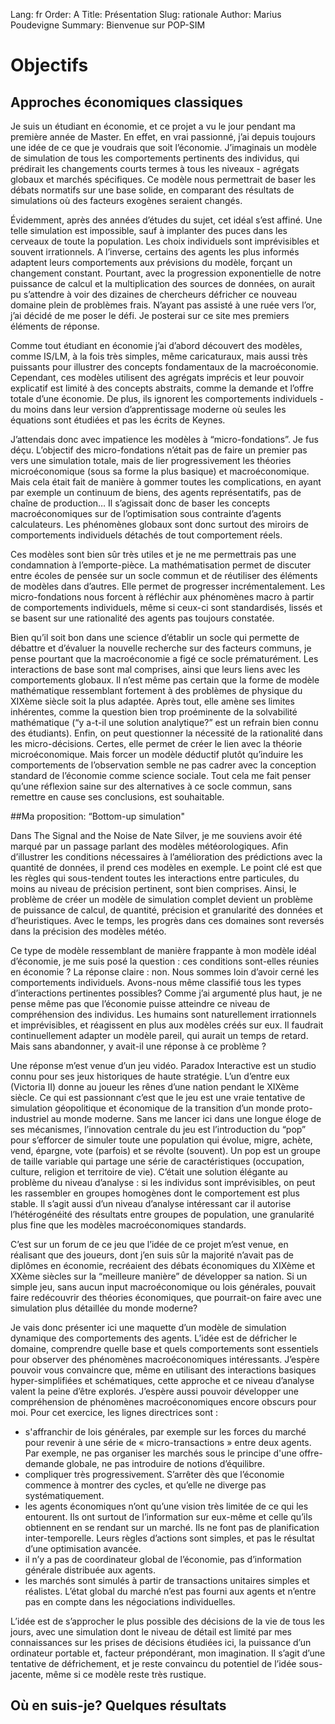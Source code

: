 Lang: fr
Order: A
Title: Présentation
Slug: rationale
Author: Marius Poudevigne
Summary: Bienvenue sur POP-SIM


# Objectifs

## Approches économiques classiques
	
Je suis un étudiant en économie, et ce projet a vu le jour pendant ma première année de Master. En effet, en vrai passionné, j’ai depuis toujours une idée de ce que je voudrais que soit l’économie. J’imaginais un modèle de simulation de tous les comportements pertinents des individus, qui prédirait les changements courts termes à tous les niveaux - agrégats globaux et marchés spécifiques. Ce modèle nous permettrait de baser les débats normatifs sur une base solide, en comparant des résultats de simulations où des facteurs exogènes seraient changés.

Évidemment, après des années d’études du sujet, cet idéal s’est affiné. Une telle simulation est impossible, sauf à implanter des puces dans les cerveaux de toute la population. Les choix individuels sont imprévisibles et souvent irrationnels. A l’inverse, certains des agents les plus informés adaptent leurs comportements aux prévisions du modèle, forçant un changement constant. Pourtant, avec la progression exponentielle de notre puissance de calcul et la multiplication des sources de données, on aurait pu s’attendre à voir des dizaines de chercheurs défricher ce nouveau domaine plein de problèmes frais. N’ayant pas assisté à une ruée vers l’or, j’ai décidé de me poser le défi. Je posterai sur ce site mes premiers éléments de réponse. 

Comme tout étudiant en économie j’ai d’abord découvert des modèles, comme IS/LM, à la fois très simples, même caricaturaux, mais aussi très puissants pour illustrer des concepts fondamentaux de la macroéconomie. Cependant, ces modèles utilisent des agrégats imprécis et leur pouvoir explicatif est limité à des concepts abstraits, comme la demande et l’offre totale d’une économie. De plus, ils ignorent les comportements individuels - du moins dans leur version d’apprentissage moderne où seules les équations sont étudiées et pas les écrits de Keynes.

J’attendais donc avec impatience les modèles à “micro-fondations”. Je fus déçu. L’objectif des micro-fondations n’était pas de faire un premier pas vers une simulation totale, mais de lier progressivement les théories microéconomique (sous sa forme la plus basique) et macroéconomique. Mais cela était fait de manière à gommer toutes les complications, en ayant par exemple un continuum de biens, des agents représentatifs, pas de chaîne de production… Il s’agissait donc de baser les concepts macroéconomiques sur de l’optimisation sous contrainte d’agents calculateurs. Les phénomènes globaux sont donc surtout des miroirs de comportements individuels détachés de tout comportement réels.

Ces modèles sont bien sûr très utiles et je ne me permettrais pas une condamnation à l’emporte-pièce. La mathématisation permet de discuter entre écoles de pensée sur un socle commun et de réutiliser des éléments de modèles dans d’autres. Elle permet de progresser incrémentalement. Les micro-fondations nous forcent à réfléchir aux phénomènes macro à partir de comportements individuels, même si ceux-ci sont standardisés, lissés et se basent sur une rationalité des agents pas toujours constatée.

Bien qu’il soit bon dans une science d’établir un socle qui permette de débattre et d’évaluer la nouvelle recherche sur des facteurs communs, je pense pourtant que la macroéconomie a figé ce socle prématurément. Les interactions de base sont mal comprises, ainsi que leurs liens avec les comportements globaux. Il n’est même pas certain que la forme de modèle mathématique ressemblant fortement à des problèmes de physique du XIXème siècle soit la plus adaptée. Après tout, elle amène ses limites inhérentes, comme la question bien trop proéminente de la solvabilité mathématique (“y a-t-il une solution analytique?” est un refrain bien connu des étudiants). Enfin, on peut questionner la nécessité de la rationalité dans les micro-décisions. Certes, elle permet de créer le lien avec la théorie microéconomique. Mais forcer un modèle déductif plutôt qu’induire les comportements de l’observation semble ne pas cadrer avec la conception standard de l’économie comme science sociale. Tout cela me fait penser qu’une réflexion saine sur des alternatives à ce socle commun, sans remettre en cause ses conclusions, est souhaitable.

##Ma proposition: “Bottom-up simulation"

Dans The Signal and the Noise de Nate Silver, je me souviens avoir été marqué par un passage parlant des modèles météorologiques. Afin d’illustrer les conditions nécessaires à l’amélioration des prédictions avec la quantité de données, il prend ces modèles en exemple. Le point clé est que les règles qui sous-tendent toutes les interactions entre particules, du moins au niveau de précision pertinent, sont bien comprises. Ainsi, le problème de créer un modèle de simulation complet devient un problème de puissance de calcul, de quantité, précision et granularité des données et d’heuristiques. Avec le temps, les progrès dans ces domaines sont reversés dans la précision des modèles météo.

Ce type de modèle ressemblant de manière frappante à mon modèle idéal d’économie, je me suis posé la question : ces conditions sont-elles réunies en économie ?  La réponse claire : non. Nous sommes loin d’avoir cerné les comportements individuels. Avons-nous même classifié tous les types d’interactions pertinentes possibles? Comme j’ai argumenté plus haut, je ne pense même pas que l’économie puisse atteindre ce niveau de compréhension des individus. Les humains sont naturellement irrationnels et imprévisibles, et réagissent en plus aux modèles créés sur eux. Il faudrait continuellement adapter un modèle pareil, qui aurait un temps de retard. Mais sans abandonner, y avait-il une réponse à ce problème ?

Une réponse m’est venue d’un jeu vidéo. Paradox Interactive est un studio connu pour ses jeux historiques de haute stratégie. L’un d’entre eux (Victoria II) donne au joueur les rênes d’une nation pendant le XIXème siècle. Ce qui est passionnant c’est que le jeu est une vraie tentative de simulation géopolitique et économique de la transition d’un monde proto-industriel au monde moderne. Sans me lancer ici dans une longue éloge de ses mécanismes, l’innovation centrale du jeu est l’introduction du “pop” pour s’efforcer de simuler toute une population qui évolue, migre, achète, vend, épargne, vote (parfois) et se révolte (souvent). Un pop est un groupe de taille variable qui partage une série de caractéristiques (occupation, culture, religion et territoire de vie). C’était une solution élégante au problème du niveau d’analyse : si les individus sont imprévisibles, on peut les rassembler en groupes homogènes dont le comportement est plus stable. Il s’agit aussi d’un niveau d’analyse intéressant car il autorise l’hétérogénéité des résultats entre groupes de population, une granularité plus fine que les modèles macroéconomiques standards.

C’est sur un forum de ce jeu que l’idée de ce projet m’est venue, en réalisant que des joueurs, dont j’en suis sûr la majorité n’avait pas de diplômes en économie, recréaient des débats économiques du XIXème et XXème siècles sur la “meilleure manière” de développer sa nation. Si un simple jeu, sans aucun input macroéconomique ou lois générales, pouvait faire redécouvrir des théories économiques, que pourrait-on faire avec une simulation plus détaillée du monde moderne?

Je vais donc présenter ici une maquette d’un modèle de simulation dynamique des comportements des agents. L’idée est de défricher le domaine, comprendre quelle base et quels comportements sont essentiels pour observer des phénomènes macroéconomiques intéressants. J’espère pouvoir vous convaincre que, même en utilisant des interactions basiques hyper-simplifiées et schématiques, cette approche et ce niveau d’analyse valent la peine d’être explorés. J’espère aussi pouvoir développer une compréhension de phénomènes macroéconomiques encore obscurs pour moi. Pour cet exercice, les lignes directrices sont :
- s'affranchir de lois générales, par exemple sur les forces du marché pour revenir à une série de « micro-transactions » entre deux agents. Par exemple, ne pas organiser les marchés sous le principe d'une offre-demande globale, ne pas introduire de notions d’équilibre. 
- compliquer très progressivement. S’arrêter dès que l’économie commence à montrer des cycles, et qu’elle ne diverge pas systématiquement.
- les agents économiques n’ont qu’une vision très limitée de ce qui les entourent. Ils ont surtout de l’information sur eux-même et celle qu’ils obtiennent en se rendant sur un marché. Ils ne font pas de planification inter-temporelle. Leurs règles d’actions sont simples, et pas le résultat d’une optimisation avancée.
- il n’y a pas de coordinateur global de l’économie, pas d’information générale distribuée aux agents.
- les marchés sont simulés à partir de transactions unitaires simples et réalistes. L’état global du marché n’est pas fourni aux agents et n’entre pas en compte dans les négociations individuelles.

L’idée est de s’approcher le plus possible des décisions de la vie de tous les jours, avec une simulation dont le niveau de détail est limité par mes connaissances sur les prises de décisions étudiées ici, la puissance d’un ordinateur portable et, facteur prépondérant, mon imagination. Il s’agit d’une tentative de défrichement, et je reste convaincu du potentiel de l’idée sous-jacente, même si ce modèle reste très rustique.

## Où en suis-je? Quelques résultats
